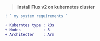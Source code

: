 > **Install Flux v2 on kubernetes cluster**

```diff
! ` my system requirements `

+ Kuberntes type : k3s
+ Nodes          : 3  
+ Architecter    : Arm
```